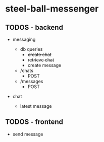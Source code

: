 # steel-ball-messenger

## TODOS - backend

-   messaging
    -   db queries
        -   ~~create chat~~
        -   ~~retrieve chat~~
        -   create message
    -   /chats
        -   POST
    -   /messages
        -   POST

-   chat
    -   latest message

## TODOS - frontend

-   send message